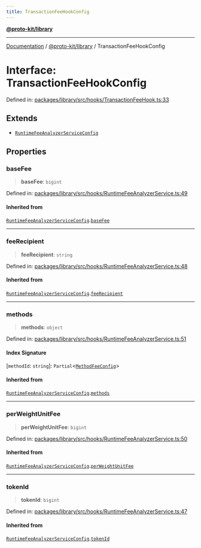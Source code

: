 ```yaml
---
title: TransactionFeeHookConfig
---
```


[**@proto-kit/library**](../README.md)

***

[Documentation](../../../README.md) / [@proto-kit/library](../README.md) / TransactionFeeHookConfig

# Interface: TransactionFeeHookConfig

Defined in: [packages/library/src/hooks/TransactionFeeHook.ts:33](https://github.com/proto-kit/framework/blob/4d6b3b6da51b3edee0fbf25ce72c1f59ec61e891/packages/library/src/hooks/TransactionFeeHook.ts#L33)

## Extends

- [`RuntimeFeeAnalyzerServiceConfig`](RuntimeFeeAnalyzerServiceConfig.md)

## Properties

### baseFee

> **baseFee**: `bigint`

Defined in: [packages/library/src/hooks/RuntimeFeeAnalyzerService.ts:49](https://github.com/proto-kit/framework/blob/4d6b3b6da51b3edee0fbf25ce72c1f59ec61e891/packages/library/src/hooks/RuntimeFeeAnalyzerService.ts#L49)

#### Inherited from

[`RuntimeFeeAnalyzerServiceConfig`](RuntimeFeeAnalyzerServiceConfig.md).[`baseFee`](RuntimeFeeAnalyzerServiceConfig.md#basefee)

***

### feeRecipient

> **feeRecipient**: `string`

Defined in: [packages/library/src/hooks/RuntimeFeeAnalyzerService.ts:48](https://github.com/proto-kit/framework/blob/4d6b3b6da51b3edee0fbf25ce72c1f59ec61e891/packages/library/src/hooks/RuntimeFeeAnalyzerService.ts#L48)

#### Inherited from

[`RuntimeFeeAnalyzerServiceConfig`](RuntimeFeeAnalyzerServiceConfig.md).[`feeRecipient`](RuntimeFeeAnalyzerServiceConfig.md#feerecipient)

***

### methods

> **methods**: `object`

Defined in: [packages/library/src/hooks/RuntimeFeeAnalyzerService.ts:51](https://github.com/proto-kit/framework/blob/4d6b3b6da51b3edee0fbf25ce72c1f59ec61e891/packages/library/src/hooks/RuntimeFeeAnalyzerService.ts#L51)

#### Index Signature

\[`methodId`: `string`\]: `Partial`\<[`MethodFeeConfig`](MethodFeeConfig.md)\>

#### Inherited from

[`RuntimeFeeAnalyzerServiceConfig`](RuntimeFeeAnalyzerServiceConfig.md).[`methods`](RuntimeFeeAnalyzerServiceConfig.md#methods)

***

### perWeightUnitFee

> **perWeightUnitFee**: `bigint`

Defined in: [packages/library/src/hooks/RuntimeFeeAnalyzerService.ts:50](https://github.com/proto-kit/framework/blob/4d6b3b6da51b3edee0fbf25ce72c1f59ec61e891/packages/library/src/hooks/RuntimeFeeAnalyzerService.ts#L50)

#### Inherited from

[`RuntimeFeeAnalyzerServiceConfig`](RuntimeFeeAnalyzerServiceConfig.md).[`perWeightUnitFee`](RuntimeFeeAnalyzerServiceConfig.md#perweightunitfee)

***

### tokenId

> **tokenId**: `bigint`

Defined in: [packages/library/src/hooks/RuntimeFeeAnalyzerService.ts:47](https://github.com/proto-kit/framework/blob/4d6b3b6da51b3edee0fbf25ce72c1f59ec61e891/packages/library/src/hooks/RuntimeFeeAnalyzerService.ts#L47)

#### Inherited from

[`RuntimeFeeAnalyzerServiceConfig`](RuntimeFeeAnalyzerServiceConfig.md).[`tokenId`](RuntimeFeeAnalyzerServiceConfig.md#tokenid)
